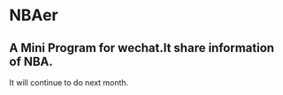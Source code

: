 # NBAer
## A Mini Program for wechat.It share information of NBA.
It will continue to do next month.
